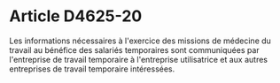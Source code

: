 # Article D4625-20

Les informations nécessaires à l'exercice des missions de médecine du travail au bénéfice des salariés temporaires sont communiquées par l'entreprise de travail temporaire à l'entreprise utilisatrice et aux autres entreprises de travail temporaire intéressées.